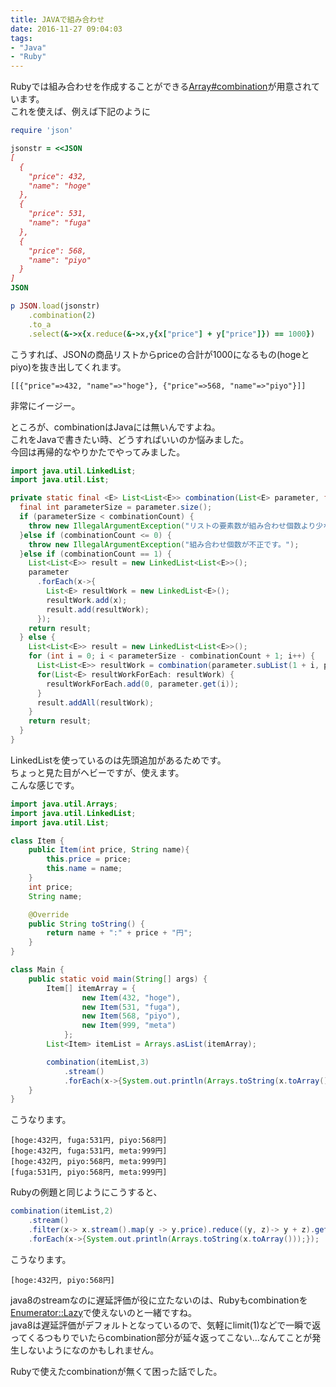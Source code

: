 ```yaml
---
title: JAVAで組み合わせ
date: 2016-11-27 09:04:03
tags:
- "Java"
- "Ruby"
---
```

Rubyでは組み合わせを作成することができる[Array#combination](https://docs.ruby-lang.org/ja/latest/method/Array/i/combination.html)が用意されています。  
これを使えば、例えば下記のように
```ruby
require 'json'

jsonstr = <<JSON
[
  {
    "price": 432,
    "name": "hoge"
  },
  {
    "price": 531,
    "name": "fuga"
  },
  {
    "price": 568,
    "name": "piyo"
  }
]
JSON

p JSON.load(jsonstr)
    .combination(2)
    .to_a
    .select(&->x{x.reduce(&->x,y{x["price"] + y["price"]}) == 1000})
```
こうすれば、JSONの商品リストからpriceの合計が1000になるもの(hogeとpiyo)を抜き出してくれます。
```
[[{"price"=>432, "name"=>"hoge"}, {"price"=>568, "name"=>"piyo"}]]
```
非常にイージー。

ところが、combinationはJavaには無いんですよね。  
これをJavaで書きたい時、どうすればいいのか悩みました。  
今回は再帰的なやりかたでやってみました。
```java
import java.util.LinkedList;
import java.util.List;

private static final <E> List<List<E>> combination(List<E> parameter, final long combinationCount) {
  final int parameterSize = parameter.size();
  if (parameterSize < combinationCount) {
    throw new IllegalArgumentException("リストの要素数が組み合わせ個数より少ないです。");
  }else if (combinationCount <= 0) {
    throw new IllegalArgumentException("組み合わせ個数が不正です。");
  }else if (combinationCount == 1) {
    List<List<E>> result = new LinkedList<List<E>>();
    parameter
      .forEach(x->{
        List<E> resultWork = new LinkedList<E>();
        resultWork.add(x);
        result.add(resultWork);
      });
    return result;
  } else {
    List<List<E>> result = new LinkedList<List<E>>();
    for (int i = 0; i < parameterSize - combinationCount + 1; i++) {
      List<List<E>> resultWork = combination(parameter.subList(1 + i, parameterSize), combinationCount - 1);
      for(List<E> resultWorkForEach: resultWork) {
        resultWorkForEach.add(0, parameter.get(i));
      }
      result.addAll(resultWork);
    }
    return result;
  }
}
```
LinkedListを使っているのは先頭追加があるためです。  
ちょっと見た目がヘビーですが、使えます。  
こんな感じです。
```java
import java.util.Arrays;
import java.util.LinkedList;
import java.util.List;

class Item {
	public Item(int price, String name){
		this.price = price;
		this.name = name;
	}
	int price;
	String name;

    @Override
	public String toString() {
		return name + ":" + price + "円";
	}
}

class Main {
	public static void main(String[] args) {
        Item[] itemArray = {
        		new Item(432, "hoge"),
        		new Item(531, "fuga"),
        		new Item(568, "piyo"),
        		new Item(999, "meta")
        	};
        List<Item> itemList = Arrays.asList(itemArray);

        combination(itemList,3)
        	.stream()
        	.forEach(x->{System.out.println(Arrays.toString(x.toArray()));});
	}
}
```
こうなります。
```
[hoge:432円, fuga:531円, piyo:568円]
[hoge:432円, fuga:531円, meta:999円]
[hoge:432円, piyo:568円, meta:999円]
[fuga:531円, piyo:568円, meta:999円]
```

Rubyの例題と同じようにこうすると、
```java
combination(itemList,2)
	.stream()
	.filter(x-> x.stream().map(y -> y.price).reduce((y, z)-> y + z).get() == 1000)
	.forEach(x->{System.out.println(Arrays.toString(x.toArray()));});
```
こうなります。
```
[hoge:432円, piyo:568円]
```

java8のstreamなのに遅延評価が役に立たないのは、Rubyもcombinationを[Enumerator::Lazy](https://docs.ruby-lang.org/ja/latest/class/Enumerator=3a=3aLazy.html)で使えないのと一緒ですね。  
java8は遅延評価がデフォルトとなっているので、気軽にlimit(1)などで一瞬で返ってくるつもりでいたらcombination部分が延々返ってこない…なんてことが発生しないようになのかもしれません。

Rubyで使えたcombinationが無くて困った話でした。
